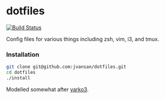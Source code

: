 # dotfiles 

[![Build Status](https://travis-ci.org/jvansan/dotfiles.svg?branch=master)](https://travis-ci.org/jvansan/dotfiles)

Config files for various things including zsh, vim, i3, and tmux. 

### Installation

```bash
git clone git@github.com:jvansan/dotfiles.git
cd dotfiles
./install
```

Modelled somewhat after [yarko3](https://github.com/yarko3/dotfiles.git).
